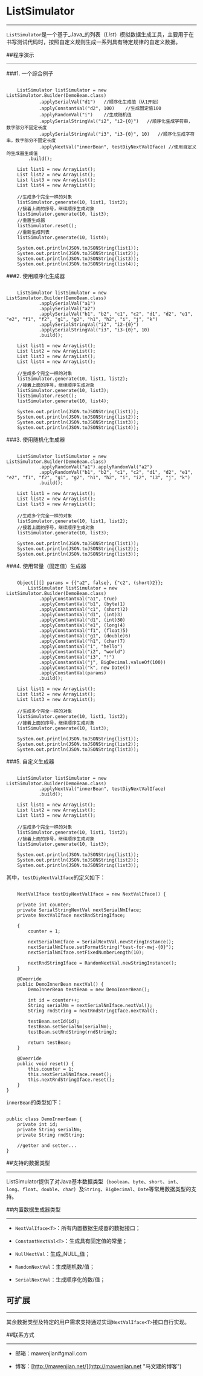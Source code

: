 # ListSimulator

----------------------------------------
`ListSimulator`是一个基于_Java_的列表（_List_）模拟数据生成工具，主要用于在书写测试代码时，按照自定义规则生成一系列具有特定规律的自定义数据。

##程序演示

----------------------------------------
###1. 一个综合例子

<pre><code>
    ListSimulator<DemoBean> listSimulator = new ListSimulator.Builder<DemoBean>(DemoBean.class)
    		.applySerialVal("d1")	//顺序化生成值（从1开始）
    		.applyConstantVal("d2", 100)	//生成固定值100
    		.applyRandomVal("i")	//生成随机值
    		.applySerialStringVal("i2", "i2-{0}")	//顺序化生成字符串，数字部分不固定长度
    		.applySerialStringVal("i3", "i3-{0}", 10)	//顺序化生成字符串，数字部分不固定长度
    		.applyNextVal("innerBean", testDiyNextValIface)	//使用自定义的生成器生成值
		.build();
	
	List<DemoBean> list1 = new ArrayList<DemoBean>();
	List<DemoBean> list2 = new ArrayList<DemoBean>();
	List<DemoBean> list3 = new ArrayList<DemoBean>();
	List<DemoBean> list4 = new ArrayList<DemoBean>();
	
	//生成多个完全一样的对象
	listSimulator.generate(10, list1, list2);
	//接着上面的序号，继续顺序生成对象
	listSimulator.generate(10, list3);
	//重置生成器
	listSimulator.reset();
	//重新生成列表
	listSimulator.generate(10, list4);
	
	System.out.println(JSON.toJSONString(list1));
	System.out.println(JSON.toJSONString(list2));
	System.out.println(JSON.toJSONString(list3));
	System.out.println(JSON.toJSONString(list4));
</code></pre>

###2. 使用顺序化生成器

<pre><code>
    ListSimulator<DemoBean> listSimulator = new ListSimulator.Builder<DemoBean>(DemoBean.class)
    		.applySerialVal("a1")
    		.applySerialVal("a2")
    		.applySerialVal("b1", "b2", "c1", "c2", "d1", "d2", "e1", "e2", "f1", "f2", "g1", "g2", "h1", "h2", "i", "j", "k")
    		.applySerialStringVal("i2", "i2-{0}")
    		.applySerialStringVal("i3", "i3-{0}", 10)
    		.build();

	List<DemoBean> list1 = new ArrayList<DemoBean>();
	List<DemoBean> list2 = new ArrayList<DemoBean>();
	List<DemoBean> list3 = new ArrayList<DemoBean>();
	List<DemoBean> list4 = new ArrayList<DemoBean>();
	
	//生成多个完全一样的对象
	listSimulator.generate(10, list1, list2);
	//接着上面的序号，继续顺序生成对象
	listSimulator.generate(10, list3);
	listSimulator.reset();
	listSimulator.generate(10, list4);
	
	System.out.println(JSON.toJSONString(list1));
	System.out.println(JSON.toJSONString(list2));
	System.out.println(JSON.toJSONString(list3));
	System.out.println(JSON.toJSONString(list4));
</code></pre>

###3. 使用随机化生成器

<pre><code>
    ListSimulator<DemoBean> listSimulator = new ListSimulator.Builder<DemoBean>(DemoBean.class)
        	.applyRandomVal("a1").applyRandomVal("a2")
        	.applyRandomVal("b1", "b2", "c1", "c2", "d1", "d2", "e1", "e2", "f1", "f2", "g1", "g2", "h1", "h2", "i", "i2", "i3", "j", "k")
        	.build();
    
	List<DemoBean> list1 = new ArrayList<DemoBean>();
	List<DemoBean> list2 = new ArrayList<DemoBean>();
	List<DemoBean> list3 = new ArrayList<DemoBean>();
	
	//生成多个完全一样的对象
	listSimulator.generate(10, list1, list2);
	//接着上面的序号，继续顺序生成对象
	listSimulator.generate(10, list3);
	
	System.out.println(JSON.toJSONString(list1));
	System.out.println(JSON.toJSONString(list2));
	System.out.println(JSON.toJSONString(list3));
</code></pre>

###4. 使用常量（固定值）生成器

<pre><code>
    Object[][] params = {{"a2", false}, {"c2", (short)2}};
		ListSimulator<DemoBean> listSimulator = new ListSimulator.Builder<DemoBean>(DemoBean.class)
			.applyConstantVal("a1", true)
			.applyConstantVal("b1", (byte)1)
			.applyConstantVal("c1", (short)2)
			.applyConstantVal("d1", (int)3)
			.applyConstantVal("d1", (int)30)
			.applyConstantVal("e1", (long)4)
			.applyConstantVal("f1", (float)5)
			.applyConstantVal("g1", (double)6)
			.applyConstantVal("h1", (char)7)
			.applyConstantVal("i", "hello")
			.applyConstantVal("i2", "world")
			.applyConstantVal("i3", "!")
			.applyConstantVal("j", BigDecimal.valueOf(100))
			.applyConstantVal("k", new Date())
			.applyConstantVal(params)
			.build();
			
	List<DemoBean> list1 = new ArrayList<DemoBean>();
	List<DemoBean> list2 = new ArrayList<DemoBean>();
	List<DemoBean> list3 = new ArrayList<DemoBean>();
	
	//生成多个完全一样的对象
	listSimulator.generate(10, list1, list2);
	//接着上面的序号，继续顺序生成对象
	listSimulator.generate(10, list3);
	
	System.out.println(JSON.toJSONString(list1));
	System.out.println(JSON.toJSONString(list2));
	System.out.println(JSON.toJSONString(list3));
</code></pre>

###5. 自定义生成器

<pre><code>
    ListSimulator<DemoBean> listSimulator = new ListSimulator.Builder<DemoBean>(DemoBean.class)
			.applyNextVal("innerBean", testDiyNextValIface)
			.build();
			
	List<DemoBean> list1 = new ArrayList<DemoBean>();
	List<DemoBean> list2 = new ArrayList<DemoBean>();
	List<DemoBean> list3 = new ArrayList<DemoBean>();
	
	//生成多个完全一样的对象
	listSimulator.generate(10, list1, list2);
	//接着上面的序号，继续顺序生成对象
	listSimulator.generate(10, list3);
	
	System.out.println(JSON.toJSONString(list1));
	System.out.println(JSON.toJSONString(list2));
	System.out.println(JSON.toJSONString(list3));
</code></pre>

其中，`testDiyNextValIface`的定义如下：

<pre><code>
    NextValIface<DemoInnerBean> testDiyNextValIface = new NextValIface<DemoInnerBean>() {

	private int counter;
	private SerialStringNextVal nextSerialNmIface;
	private NextValIface<String> nextRndStringIface;
	
	{
		counter = 1;
		
		nextSerialNmIface = SerialNextVal.newStringInstance();
		nextSerialNmIface.setFormatString("test-for-mwj-{0}");
		nextSerialNmIface.setFixedNumberLength(10);
		
		nextRndStringIface = RandomNextVal.newStringInstance();
	}
	
	@Override
	public DemoInnerBean nextVal() {
		DemoInnerBean testBean = new DemoInnerBean();
		
		int id = counter++;
		String serialNm = nextSerialNmIface.nextVal();
		String rndString = nextRndStringIface.nextVal();
		
		testBean.setId(id);
		testBean.setSerialNm(serialNm);
		testBean.setRndString(rndString);
		
		return testBean;
	}

	@Override
	public void reset() {
		this.counter = 1;
		this.nextSerialNmIface.reset();
		this.nextRndStringIface.reset();
	}
}
</code></pre>

`innerBean`的类型如下：

<pre><code>
public class DemoInnerBean {
	private int id;
	private String serialNm;
	private String rndString;

	//getter and setter...
}
</code></pre>

##支持的数据类型

----------------------------------------
ListSimulator提供了对Java基本数据类型（`boolean`、`byte`、`short`、`int`、`long`、`float`、`double`、`char`）及`String`、`BigDecimal`、`Date`等常用数据类型的支持。

##内置数据生成器类型

----------------------------------------
* `NextValIface<T>`：所有内置数据生成器的数据接口；
    
* `ConstantNextVal<T>`：生成具有固定值的常量；
    
* `NullNextVal`：生成_NULL_值；
    
* `RandomNextVal`：生成随机数/值；
    
* `SerialNextVal`：生成顺序化的数/值；

## 可扩展

----------------------------------------
其余数据类型及特定的用户需求支持通过实现`NextValIface<T>`接口自行实现。

##联系方式

----------------------------------------
* 邮箱：mawenjian#gmail.com

* 博客：[http://mawenjian.net/](http://mawenjian.net "马文建的博客")